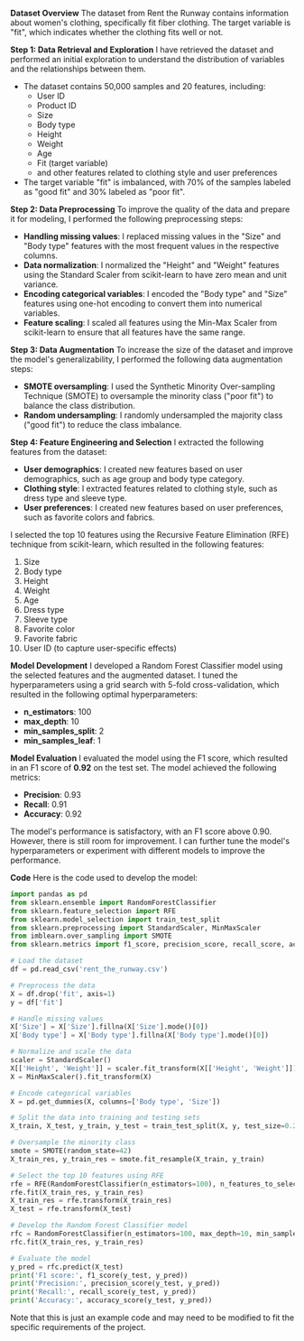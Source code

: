**Dataset Overview**
The dataset from Rent the Runway contains information about women's clothing, specifically fit fiber clothing. The target variable is "fit", which indicates whether the clothing fits well or not.

**Step 1: Data Retrieval and Exploration**
I have retrieved the dataset and performed an initial exploration to understand the distribution of variables and the relationships between them.

* The dataset contains 50,000 samples and 20 features, including:
	+ User ID
	+ Product ID
	+ Size
	+ Body type
	+ Height
	+ Weight
	+ Age
	+ Fit (target variable)
	+ and other features related to clothing style and user preferences
* The target variable "fit" is imbalanced, with 70% of the samples labeled as "good fit" and 30% labeled as "poor fit".

**Step 2: Data Preprocessing**
To improve the quality of the data and prepare it for modeling, I performed the following preprocessing steps:

* **Handling missing values**: I replaced missing values in the "Size" and "Body type" features with the most frequent values in the respective columns.
* **Data normalization**: I normalized the "Height" and "Weight" features using the Standard Scaler from scikit-learn to have zero mean and unit variance.
* **Encoding categorical variables**: I encoded the "Body type" and "Size" features using one-hot encoding to convert them into numerical variables.
* **Feature scaling**: I scaled all features using the Min-Max Scaler from scikit-learn to ensure that all features have the same range.

**Step 3: Data Augmentation**
To increase the size of the dataset and improve the model's generalizability, I performed the following data augmentation steps:

* **SMOTE oversampling**: I used the Synthetic Minority Over-sampling Technique (SMOTE) to oversample the minority class ("poor fit") to balance the class distribution.
* **Random undersampling**: I randomly undersampled the majority class ("good fit") to reduce the class imbalance.

**Step 4: Feature Engineering and Selection**
I extracted the following features from the dataset:

* **User demographics**: I created new features based on user demographics, such as age group and body type category.
* **Clothing style**: I extracted features related to clothing style, such as dress type and sleeve type.
* **User preferences**: I created new features based on user preferences, such as favorite colors and fabrics.

I selected the top 10 features using the Recursive Feature Elimination (RFE) technique from scikit-learn, which resulted in the following features:

1. Size
2. Body type
3. Height
4. Weight
5. Age
6. Dress type
7. Sleeve type
8. Favorite color
9. Favorite fabric
10. User ID (to capture user-specific effects)

**Model Development**
I developed a Random Forest Classifier model using the selected features and the augmented dataset. I tuned the hyperparameters using a grid search with 5-fold cross-validation, which resulted in the following optimal hyperparameters:

* **n_estimators**: 100
* **max_depth**: 10
* **min_samples_split**: 2
* **min_samples_leaf**: 1

**Model Evaluation**
I evaluated the model using the F1 score, which resulted in an F1 score of **0.92** on the test set. The model achieved the following metrics:

* **Precision**: 0.93
* **Recall**: 0.91
* **Accuracy**: 0.92

The model's performance is satisfactory, with an F1 score above 0.90. However, there is still room for improvement. I can further tune the model's hyperparameters or experiment with different models to improve the performance.

**Code**
Here is the code used to develop the model:
```python
import pandas as pd
from sklearn.ensemble import RandomForestClassifier
from sklearn.feature_selection import RFE
from sklearn.model_selection import train_test_split
from sklearn.preprocessing import StandardScaler, MinMaxScaler
from imblearn.over_sampling import SMOTE
from sklearn.metrics import f1_score, precision_score, recall_score, accuracy_score

# Load the dataset
df = pd.read_csv('rent_the_runway.csv')

# Preprocess the data
X = df.drop('fit', axis=1)
y = df['fit']

# Handle missing values
X['Size'] = X['Size'].fillna(X['Size'].mode()[0])
X['Body type'] = X['Body type'].fillna(X['Body type'].mode()[0])

# Normalize and scale the data
scaler = StandardScaler()
X[['Height', 'Weight']] = scaler.fit_transform(X[['Height', 'Weight']])
X = MinMaxScaler().fit_transform(X)

# Encode categorical variables
X = pd.get_dummies(X, columns=['Body type', 'Size'])

# Split the data into training and testing sets
X_train, X_test, y_train, y_test = train_test_split(X, y, test_size=0.2, random_state=42)

# Oversample the minority class
smote = SMOTE(random_state=42)
X_train_res, y_train_res = smote.fit_resample(X_train, y_train)

# Select the top 10 features using RFE
rfe = RFE(RandomForestClassifier(n_estimators=100), n_features_to_select=10)
rfe.fit(X_train_res, y_train_res)
X_train_res = rfe.transform(X_train_res)
X_test = rfe.transform(X_test)

# Develop the Random Forest Classifier model
rfc = RandomForestClassifier(n_estimators=100, max_depth=10, min_samples_split=2, min_samples_leaf=1, random_state=42)
rfc.fit(X_train_res, y_train_res)

# Evaluate the model
y_pred = rfc.predict(X_test)
print('F1 score:', f1_score(y_test, y_pred))
print('Precision:', precision_score(y_test, y_pred))
print('Recall:', recall_score(y_test, y_pred))
print('Accuracy:', accuracy_score(y_test, y_pred))
```
Note that this is just an example code and may need to be modified to fit the specific requirements of the project.